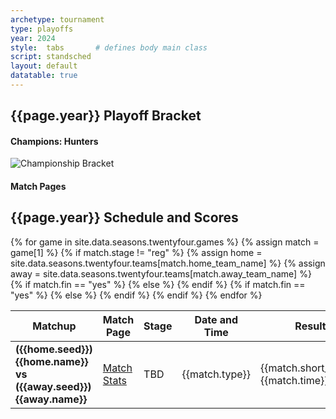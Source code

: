 ```yaml
---
archetype: tournament
type: playoffs
year: 2024
style:  tabs       # defines body main class
script: standsched
layout: default
datatable: true
---
```

<h2> {{page.year}} Playoff Bracket </h2>
<h4> Champions: Hunters</h4>

<img src="/resources/{{page.year}}/bracket.png" alt="Championship Bracket">

<br>
<h4> Match Pages </h4>
<h2> {{page.year}} Schedule and Scores </h2>
<table class="display3">
  <colgroup>
    <col class="thirty"/>
    <col class="fifteen"/>
    <col class="twenty"/>
    <col class="twenty"/>
    <col class="fifteen"/>
  </colgroup>
  <thead>
    <tr>
      <th>Matchup</th>
      <th>Match Page</th>
      <th>Stage</th>
      <th>Date and Time</th>
      <th>Result</th>
    </tr>
  </thead>
  <tbody>
    {% for game in site.data.seasons.twentyfour.games %}
    {% assign match = game[1] %}
    {% if match.stage != "reg" %}
    {% assign home = site.data.seasons.twentyfour.teams[match.home_team_name] %}
    {% assign away = site.data.seasons.twentyfour.teams[match.away_team_name] %}
    <tr>
      <td><b>({{home.seed}}) {{home.name}} vs ({{away.seed}}) {{away.name}}</b></td>
      {% if match.fin == "yes" %}
      <td><a href="/{{page.year}}/games/game{{match.game_id}}">Match Stats</a></td>
      {% else %}
      <td> TBD </td>
      {% endif %}
      <td>{{match.type}}</td>
      <td>{{match.short_date}}, {{match.time}}</td>
      {% if match.fin == "yes" %}
      <td>{{home.tag}} {{match.home_score}} - {{match.away_score}} {{away.tag}}</td>
      {% else %}
      <td> TBD </td>
      {% endif %}
    </tr>
    {% endif %}
    {% endfor %}
  </tbody>
 </table>